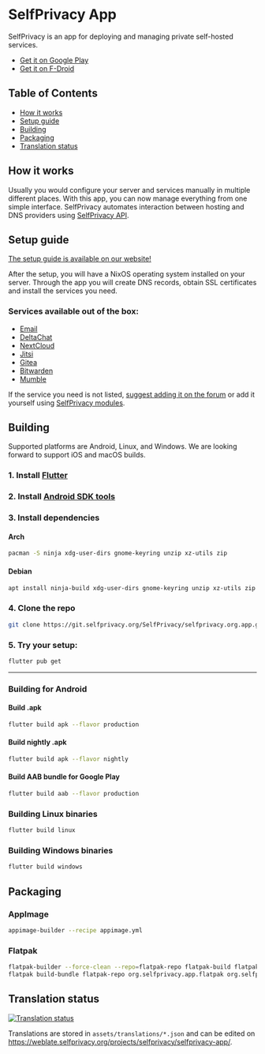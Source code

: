 # SelfPrivacy App

SelfPrivacy is an app for deploying and managing private self-hosted services.

- [Get it on Google Play](https://play.google.com/store/apps/details?id=org.selfprivacy.app&pli=1)
- [Get it on F-Droid](https://f-droid.org/en/packages/pro.kherel.selfprivacy/)

## Table of Contents
- [How it works](#how-it-works)
- [Setup guide](#setup-guide)
- [Building](#building)
- [Packaging](#packaging)
- [Translation status](#translation-status)

## How it works
Usually you would configure your server and services manually in multiple different places. With this app, you can now manage everything from one simple interface.
SelfPrivacy automates interaction between hosting and DNS providers using [SelfPrivacy API](https://git.selfprivacy.org/SelfPrivacy/selfprivacy-rest-api).

## Setup guide
[The setup guide is available on our website!](https://selfprivacy.org/docs/getting-started/)

After the setup, you will have a NixOS operating system installed on your server. Through the app you will create DNS records, obtain SSL certificates and install the services you need.

### Services available out of the box:
* [Email](https://selfprivacy.org/docs/services/email/)
* [DeltaChat](https://selfprivacy.org/docs/services/delta-chat/)
* [NextCloud](https://selfprivacy.org/docs/services/nextcloud/)
* [Jitsi](https://selfprivacy.org/docs/services/jitsi/)
* [Gitea](https://selfprivacy.org/docs/services/gitea/)
* [Bitwarden](https://selfprivacy.org/docs/services/bitwarden/)
* [Mumble](https://forum.selfprivacy.org/t/mumble-murmur/88)

If the service you need is not listed, [suggest adding it on the forum](https://forum.selfprivacy.org/c/feature-requests/service-suggestions/7) or add it yourself using [SelfPrivacy modules](https://selfprivacy.org/docs/theory/selfprivacy_modules/).

## Building

Supported platforms are Android, Linux, and Windows. We are looking forward to support iOS and macOS builds.

### 1. Install [Flutter](https://docs.flutter.dev/get-started/install)
### 2. Install [Android SDK tools](https://developer.android.com/studio/command-line/sdkmanager)
### 3. Install dependencies
#### Arch
```sh
pacman -S ninja xdg-user-dirs gnome-keyring unzip xz-utils zip
```

#### Debian
```sh
apt install ninja-build xdg-user-dirs gnome-keyring unzip xz-utils zip
```

### 4. Clone the repo
```sh
git clone https://git.selfprivacy.org/SelfPrivacy/selfprivacy.org.app.git
```

### 5. Try your setup:
```sh
flutter pub get
```

---

### Building for Android


#### Build .apk

```sh
flutter build apk --flavor production
```

#### Build nightly .apk

```sh
flutter build apk --flavor nightly
```

#### Build AAB bundle for Google Play

```sh
flutter build aab --flavor production
```

### Building Linux binaries

```sh
flutter build linux
```

### Building Windows binaries

```sh
flutter build windows
```

## Packaging

### AppImage

```sh
appimage-builder --recipe appimage.yml
```

### Flatpak

```sh
flatpak-builder --force-clean --repo=flatpak-repo flatpak-build flatpak.yml
flatpak build-bundle flatpak-repo org.selfprivacy.app.flatpak org.selfprivacy.app
```

## Translation status

[![Translation status](http://weblate.selfprivacy.org/widgets/selfprivacy/-/selfprivacy-app/multi-auto.svg)](http://weblate.selfprivacy.org/engage/selfprivacy/)

Translations are stored in `assets/translations/*.json` and can be edited on <https://weblate.selfprivacy.org/projects/selfprivacy/selfprivacy-app/>.